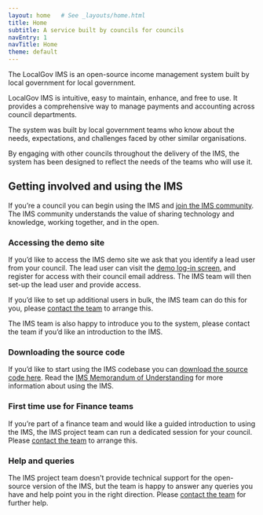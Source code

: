 ```yaml
---
layout: home   # See _layouts/home.html
title: Home
subtitle: A service built by councils for councils
navEntry: 1
navTitle: Home
theme: default
---
```


The LocalGov IMS is an open-source income management system built by local government for local government.

LocalGov IMS is intuitive, easy to maintain, enhance, and free to use. It provides a comprehensive way to manage payments and accounting across council departments.

The system was built by local government teams who know about the needs, expectations, and challenges faced by other similar organisations.

By engaging with other councils throughout the delivery of the IMS, the system has been designed to reflect the needs of the teams who will use it. 

## Getting involved and using the IMS 

If you’re a council you can begin using the IMS and [join the IMS community](https://localgovims.slack.com). The IMS community understands the value of sharing technology and knowledge, working together, and in the open.

### Accessing the demo site

If you’d like to access the IMS demo site we ask that you identify a lead user from your council. The lead user can visit the [demo log-in screen](/demo), and register for access with their council email address. The IMS team will then set-up the lead user and provide access. 

If you’d like to set up additional users in bulk, the IMS team can do this for you, please [contact the team](/contact) to arrange this. 

The IMS team is also happy to introduce you to the system, please contact the team if you’d like an introduction to the IMS. 

### Downloading the source code

If you’d like to start using the IMS codebase you can [download the source code here](https://github.com/localgovims). Read the [IMS Memorandum of Understanding](/documentation) for more information about using the IMS.

### First time use for Finance teams

If you’re part of a finance team and would like a guided introduction to using the IMS, the IMS project team can run a dedicated session for your council. Please [contact the team](/contact) to arrange this.  

### Help and queries

The IMS project team doesn't provide technical support for the open-source version of the IMS, but the team is happy to answer any queries you have and help point you in the right direction. Please [contact the team](/contacts) for further help.